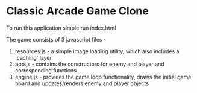 # Classic Arcade Game Clone

To run this application simple run index.html 

The game consists of 3 javascript files -

1. resources.js - a simple image loading utility, which also includes a 'caching' layer
2. app.js - contains the constructors for enemy and player and corresponding functions
3. engine.js - provides the game loop functionality, draws the initial game board and updates/renders enemy and player objects
